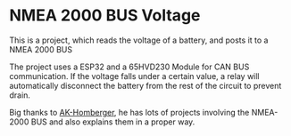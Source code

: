 # NMEA 2000 BUS Voltage

This is a project, which reads the voltage of a battery, and posts it to a NMEA 2000 BUS

The project uses a ESP32 and a 65HVD230 Module for CAN BUS communication. If the voltage falls under a certain value, a relay will automatically disconnect the battery from the rest of the circuit to prevent drain. 

Big thanks to [AK-Homberger](https://github.com/AK-Homberger), he has lots of projects involving the NMEA-2000 BUS and also explains them in a proper way.
